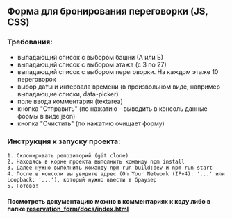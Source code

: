 ## Форма для бронирования переговорки (JS, CSS)

### Требования:
- выпадающий список с выбором башни (А или Б)
- выпадающий список с выбором этажа (с 3 по 27)
- выпадающий список с выбором переговорки. На каждом этаже 10 переговорок
- выбор даты и интервала времени (в произвольном виде, например выпадающие списки, data-picker)
- поле ввода комментария (textarea)
- кнопка "Отправить" (по нажатию - выводить в консоль данные формы в виде json)
- кнопка "Очистить" (по нажатию очищает форму)

### Инструкция к запуску проекта:
````
1. Склонировать репозиторий (git clone)
2. Находясь в корне проекта выполнить команду npm install
3. Далее нужно выполнить команду npm run build:dev и npm run start
4. После в консоли вы увидите адрес (On Your Network (IPv4): '...' или Loopback: '...'), который нужно ввести в браузер
5. Готово!
````

#### Посмотреть документацию можно в комментариях к коду либо в папке [reservation_form/docs/index.html]()
